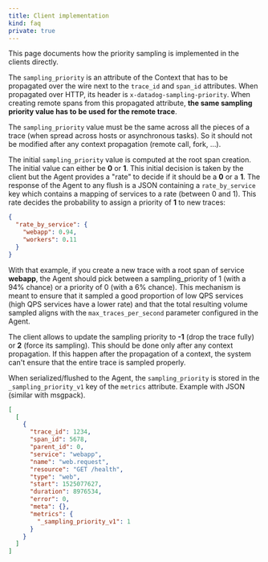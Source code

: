 ```yaml
---
title: Client implementation
kind: faq
private: true
---
```


This page documents how the priority sampling is implemented in the clients directly.

The `sampling_priority` is an attribute of the Context that has to be propagated over the wire next to the `trace_id` and `span_id` attributes. When propagated over HTTP, its header is `x-datadog-sampling-priority`. When creating remote spans from this propagated attribute, **the same sampling priority value has to be used for the remote trace**.

The `sampling_priority` value must be the same across all the pieces of a trace (when spread across hosts or asynchronous tasks). So it should not be modified after any context propagation (remote call, fork, …).

The initial `sampling_priority` value is computed at the root span creation. The initial value can either be **0** or **1**. This initial decision is taken by the client but the Agent provides a "rate" to decide if it should be a **0** or a **1**.
The response of the Agent to any flush is a JSON containing a `rate_by_service` key which contains a mapping of services to a rate (between 0 and 1). This rate decides the probability to assign a priority of **1** to new traces:

```json
{
  "rate_by_service": {
    "webapp": 0.94,
    "workers": 0.11
  }
}
```

With that example, if you create a new trace with a root span of service **webapp**, the Agent should pick between a sampling_priority of 1 (with a 94% chance) or a priority of 0 (with a 6% chance).
This mechanism is meant to ensure that it sampled a good proportion of low QPS services (high QPS services have a lower rate) and that the total resulting volume sampled aligns with the `max_traces_per_second` parameter configured in the Agent.

The client allows to update the sampling priority to **-1** (drop the trace fully) or **2** (force its sampling). This should be done only after any context propagation. If this happen after the propagation of a context, the system can't ensure that the entire trace is sampled properly.

When serialized/flushed to the Agent, the `sampling_priority` is stored in the `_sampling_priority_v1` key of the `metrics` attribute. Example with JSON (similar with msgpack).

```json
[
  [
    {
      "trace_id": 1234,
      "span_id": 5678,
      "parent_id": 0,
      "service": "webapp", 
      "name": "web.request", 
      "resource": "GET /health",
      "type": "web",
      "start": 1525077627,
      "duration": 8976534, 
      "error": 0,
      "meta": {}, 
      "metrics": {
        "_sampling_priority_v1": 1
      }
    }
  ]
]
```